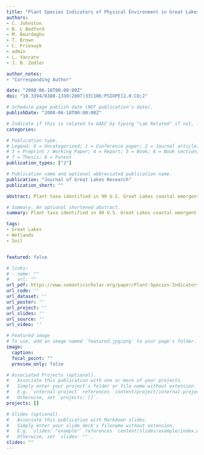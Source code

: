 ```yaml
---
title: "Plant Species Indicators of Physical Environment in Great Lakes Coastal Wetlands"
authors:
- C. Johnston
- B. L Bedford
- M. Bourdaghs
- T. Brown
- C. Frieswyk
- admin
- L. Vaccaro
- J. B. Zedler

author_notes:
- "Corresponding Author"

date: "2008-06-18T00:00:00Z"
doi: "10.3394/0380-1330(2007)33[106:PSIOPE]2.0.CO;2"

# Schedule page publish date (NOT publication's date).
publishDate: "2008-06-18T00:00:00Z"

# Indicate if this is related to GAEC by typing "Lab Related" if not, leave blank
categories: 

# Publication type.
# Legend: 0 = Uncategorized; 1 = Conference paper; 2 = Journal article;
# 3 = Preprint / Working Paper; 4 = Report; 5 = Book; 6 = Book section;
# 7 = Thesis; 8 = Patent
publication_types: ["2"]

# Publication name and optional abbreviated publication name.
publication: "Journal of Great Lakes Research"
publication_short: ""

abstract: Plant taxa identified in 90 U.S. Great Lakes coastal emergent wetlands were evaluated as indicators of physical environment. Canonical correspondence analysis using the 40 most common taxa showed that water depth and tussock height explained the greatest amount of species-environment interaction among ten environmental factors measured as continuous variables (water depth, tussock height, latitude, longitude, and six ground cover categories). Indicator species analysis was used to identify species-environment interactions with categorical variables of soil type (sand, silt, clay, organic) and hydrogeomorphic type (Open-Coast Wetlands, River-Influenced Wetlands, Protected Wetlands). Of the 169 taxa that occurred in a minimum of four study sites and ten plots, 48 were hydrogeomorphic indicators and 90 were soil indicators. Most indicators of Protected Wetlands were bog and fen species which were also organic soil indicators. Protected Wetlands had significantly greater average coefficient of conservatism (C) values than did Open-Coast Wetlands and River-Influenced Wetlands, but average C values did not differ significantly by soil type. Open-Coast and River-Influenced hydrogeomorphic types tended to have sand or silt soils. Clay soils were found primarily in areas with Quaternary glaciolacustrine deposits or clay-rich tills. A fuller understanding of how the physical environment influences plant species distribution will improve our ability to detect the response of wetland vegetation to anthropogenic activities.

# Summary. An optional shortened abstract.
summary: Plant taxa identified in 90 U.S. Great Lakes coastal emergent wetlands were evaluated as indicators of physical environment. A fuller understanding of how the physical environment influences plant species distribution will improve our ability to detect the response of wetland vegetation to anthropogenic activities.

tags:
- Great Lakes
- Wetlands
- Soil


featured: false

# links:
# - name: ""
#   url: ""
url_pdf: https://www.semanticscholar.org/paper/Plant-Species-Indicators-of-Physical-Environment-in-Johnston-Bedford/074f5a8cb84482aeb8d1bcd36f32d76c19df9e87
url_code: ''
url_dataset: ''
url_poster: ''
url_project: ''
url_slides: ''
url_source: ''
url_video: ''

# Featured image
# To use, add an image named `featured.jpg/png` to your page's folder. 
image:
  caption: 
  focal_point: ""
  preview_only: false

# Associated Projects (optional).
#   Associate this publication with one or more of your projects.
#   Simply enter your project's folder or file name without extension.
#   E.g. `internal-project` references `content/project/internal-project/index.md`.
#   Otherwise, set `projects: []`.
projects: []

# Slides (optional).
#   Associate this publication with Markdown slides.
#   Simply enter your slide deck's filename without extension.
#   E.g. `slides: "example"` references `content/slides/example/index.md`.
#   Otherwise, set `slides: ""`.
slides: ""
---
```



